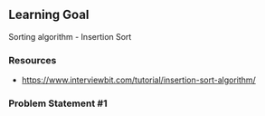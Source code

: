 ## Learning Goal
Sorting algorithm - Insertion Sort

### Resources
- https://www.interviewbit.com/tutorial/insertion-sort-algorithm/

### Problem Statement #1
